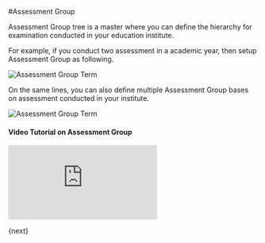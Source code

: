#Assessment Group

Assessment Group tree is a master where you can define the hierarchy for examination conducted in your education institute.

For example, if you conduct two assessment in a academic year, then setup Assessment Group as following.

<img class="screenshot" alt="Assessment Group Term" src="{{docs_base_url}}/assets/img/education/assessment/assessment-group-term.png">

On the same lines, you can also define multiple Assessment Group bases on assessment conducted in your institute.

<img class="screenshot" alt="Assessment Group Term" src="{{docs_base_url}}/assets/img/education/assessment/assessment-group-details.png">

#### Video Tutorial on Assessment Group



<div>
    <div class='embed-container'>
        <iframe src='https://www.youtube.com/embed/I1T7Z2JbcP4' frameborder='0' allowfullscreen>
        </iframe>
    </div>
<div>

{next}
